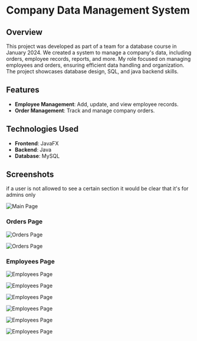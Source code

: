 # Company Data Management System

## Overview
This project was developed as part of a team for a database course in January 2024. We created a system to manage a company's data, including orders, employee records, reports, and more. My role focused on managing employees and orders, ensuring efficient data handling and organization. The project showcases database design, SQL, and java backend skills.

## Features
- **Employee Management**: Add, update, and view employee records.
- **Order Management**: Track and manage company orders.

## Technologies Used
- **Frontend**: JavaFX
- **Backend**: Java
- **Database**: MySQL

## Screenshots

if a user is not allowed to see a certain section it would be clear that it's for admins only

![Main Page](211.png)


### Orders Page

![Orders Page](218.png)

![Orders Page](219.png)


### Employees Page

![Employees Page](212.png)

![Employees Page](213.png)

![Employees Page](214.png)

![Employees Page](215.png)

![Employees Page](216.png)

![Employees Page](217.png)



